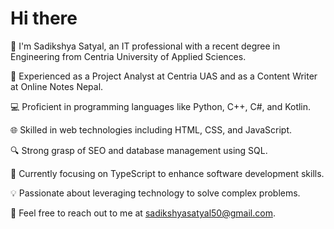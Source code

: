 # Hi there

💼 I'm Sadikshya Satyal, an IT professional with a recent degree in Engineering from Centria University of Applied Sciences.


🚀 Experienced as a Project Analyst at Centria UAS and as a Content Writer at Online Notes Nepal.

💻 Proficient in programming languages like Python, C++, C#, and Kotlin.

🌐 Skilled in web technologies including HTML, CSS, and JavaScript.

🔍 Strong grasp of SEO and database management using SQL.

🎯 Currently focusing on TypeScript to enhance software development skills.

💡 Passionate about leveraging technology to solve complex problems.

📧 Feel free to reach out to me at sadikshyasatyal50@gmail.com.
